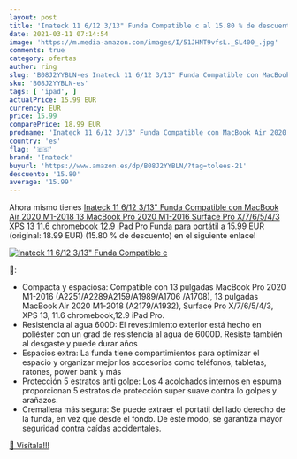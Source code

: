 ```yaml
---
layout: post
title: 'Inateck 11 6/12 3/13" Funda Compatible c al 15.80 % de descuento'
date: 2021-03-11 07:14:54
image: 'https://m.media-amazon.com/images/I/51JHNT9vfsL._SL400_.jpg'
comments: true
category: ofertas
author: ring
slug: 'B08J2YYBLN-es Inateck 11 6/12 3/13" Funda Compatible con MacBook Air...'
sku: 'B08J2YYBLN-es'
tags: [ 'ipad', ]
actualPrice: 15.99 EUR
currency: EUR
price: 15.99
comparePrice: 18.99 EUR
prodname: 'Inateck 11 6/12 3/13" Funda Compatible con MacBook Air 2020 M1-2018  13 MacBook Pro 2020 M1-2016  Surface Pro X/7/6/5/4/3  XPS 13  11.6 chromebook 12.9 iPad Pro  Funda para portátil'
country: 'es'
flag: '🇪🇸'
brand: 'Inateck'
buyurl: 'https://www.amazon.es/dp/B08J2YYBLN/?tag=tolees-21'
descuento: '15.80'
average: '15.99'
---
```


Ahora mismo tienes [Inateck 11 6/12 3/13" Funda Compatible con MacBook Air 2020 M1-2018  13 MacBook Pro 2020 M1-2016  Surface Pro X/7/6/5/4/3  XPS 13  11.6 chromebook 12.9 iPad Pro  Funda para portátil](https://www.amazon.es/dp/B08J2YYBLN/?tag=tolees-21) a 15.99 EUR (original: 18.99 EUR) (15.80 %  de descuento) en el siguiente enlace!

[![Inateck 11 6/12 3/13" Funda Compatible c](https://m.media-amazon.com/images/I/51JHNT9vfsL._SL400_.jpg)](https://www.amazon.es/dp/B08J2YYBLN/?tag=tolees-21)

🔎:

- Compacta y espaciosa: Compatible con 13 pulgadas MacBook Pro 2020 M1-2016 (A2251/A2289A2159/A1989/A1706 /A1708), 13 pulgadas MacBook Air 2020 M1-2018 (A2179/A1932), Surface Pro X/7/6/5/4/3, XPS 13, 11.6 chromebook,12.9 iPad Pro.
- Resistencia al agua 600D: El revestimiento exterior está hecho en poliéster con un grad de resistencia al agua de 6000D. Resiste también al desgaste y puede durar años
- Espacios extra: La funda tiene compartimientos para optimizar el espacio y organizar mejor los accesorios como teléfonos, tabletas, ratones, power bank y más
- Protección 5 estratos anti golpe: Los 4 acolchados internos en espuma proporcionan 5 estratos de protección super suave contra lo golpes y arañazos.
- Cremallera más segura: Se puede extraer el portátil del lado derecho de la funda, en vez que desde el fondo. De este modo, se garantiza mayor seguridad contra caídas accidentales.

[🛒 Visítala!!!](https://www.amazon.es/dp/B08J2YYBLN/?tag=tolees-21)
